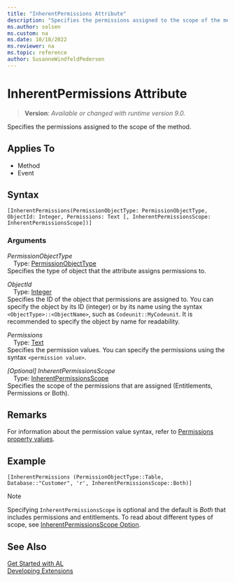 ```yaml
---
title: "InherentPermissions Attribute"
description: "Specifies the permissions assigned to the scope of the method."
ms.author: solsen
ms.custom: na
ms.date: 10/18/2022
ms.reviewer: na
ms.topic: reference
author: SusanneWindfeldPedersen
---
```

[//]: # (START>DO_NOT_EDIT)
[//]: # (IMPORTANT:Do not edit any of the content between here and the END>DO_NOT_EDIT.)
[//]: # (Any modifications should be made in the .xml files in the ModernDev repo.)

# InherentPermissions Attribute
> **Version**: _Available or changed with runtime version 9.0._

Specifies the permissions assigned to the scope of the method. 


## Applies To

- Method
- Event


## Syntax

```AL
[InherentPermissions(PermissionObjectType: PermissionObjectType, ObjectId: Integer, Permissions: Text [, InherentPermissionsScope: InherentPermissionsScope])]
```

### Arguments
*PermissionObjectType*  
&emsp;Type: [PermissionObjectType](../methods-auto/permissionobjecttype/permissionobjecttype-option.md)  
Specifies the type of object that the attribute assigns permissions to.  

*ObjectId*  
&emsp;Type: [Integer](../methods-auto/integer/integer-data-type.md)  
Specifies the ID of the object that permissions are assigned to. You can specify the object by its ID (integer) or by its name using the syntax `<ObjectType>::<ObjectName>`, such as `Codeunit::MyCodeunit`. It is recommended to specify the object by name for readability.  

*Permissions*  
&emsp;Type: [Text](../methods-auto/text/text-data-type.md)  
Specifies the permission values. You can specify the permissions using the syntax `<permission value>`.  

*[Optional] InherentPermissionsScope*  
&emsp;Type: [InherentPermissionsScope](../methods-auto/inherentpermissionsscope/inherentpermissionsscope-option.md)  
Specifies the scope of the permissions that are assigned (Entitlements, Permissions or Both).  

[//]: # (IMPORTANT: END>DO_NOT_EDIT)

## Remarks
For information about the permission value syntax, refer to [Permissions property values](../properties/devenv-permissions-property#values).

## Example 

```AL
[InherentPermissions (PermissionObjectType::Table, Database::"Customer", 'r', InherentPermissionsScope::Both)]
```

> [!NOTE]  
> Specifying `InherentPermissionsScope` is optional and the default is *Both* that includes permissions and entitlements. To read about different types of scope, see [InherentPermissionsScope Option](../methods-auto/inherentpermissionsscope/inherentpermissionsscope-option.md).

## See Also  
[Get Started with AL](../devenv-get-started.md)  
[Developing Extensions](../devenv-dev-overview.md)  
